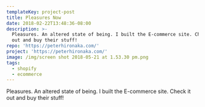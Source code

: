 ```yaml
---
templateKey: project-post
title: Pleasures Now
date: 2018-02-22T13:48:36-08:00
description: >-
  Pleasures. An altered state of being. I built the E-commerce site. Check it
  out and buy their stuff!
repo: 'https://peterhironaka.com/'
project: 'https://peterhironaka.com/'
image: /img/screen shot 2018-05-21 at 1.53.30 pm.png
tags:
  - shopify
  - ecommerce
---
```

Pleasures. An altered state of being. I built the E-commerce site. Check it out and buy their stuff!
